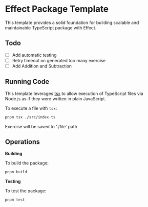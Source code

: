 # Effect Package Template

This template provides a solid foundation for building scalable and maintainable TypeScript package with Effect.

## Todo
- [ ] Add automatic testing
- [ ] Retry timeout on generated too many exercise
- [ ] Add Addition and Subtraction

## Running Code

This template leverages [tsx](https://tsx.is) to allow execution of TypeScript files via Node.js as if they were written in plain JavaScript.

To execute a file with `tsx`:

```sh
pnpm tsx ./src/index.ts
```

Exercise will be saved to './file' path

## Operations

**Building**

To build the package:

```sh
pnpm build
```

**Testing**

To test the package:

```sh
pnpm test
```